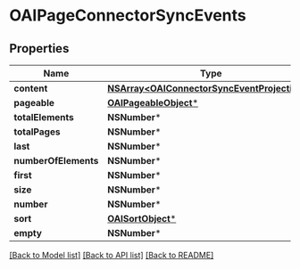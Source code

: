 # OAIPageConnectorSyncEvents

## Properties
Name | Type | Description | Notes
------------ | ------------- | ------------- | -------------
**content** | [**NSArray&lt;OAIConnectorSyncEventProjection&gt;***](OAIConnectorSyncEventProjection) |  | [optional] 
**pageable** | [**OAIPageableObject***](OAIPageableObject) |  | [optional] 
**totalElements** | **NSNumber*** |  | 
**totalPages** | **NSNumber*** |  | 
**last** | **NSNumber*** |  | [optional] 
**numberOfElements** | **NSNumber*** |  | [optional] 
**first** | **NSNumber*** |  | [optional] 
**size** | **NSNumber*** |  | [optional] 
**number** | **NSNumber*** |  | [optional] 
**sort** | [**OAISortObject***](OAISortObject) |  | [optional] 
**empty** | **NSNumber*** |  | [optional] 

[[Back to Model list]](../README#documentation-for-models) [[Back to API list]](../README#documentation-for-api-endpoints) [[Back to README]](../README)



